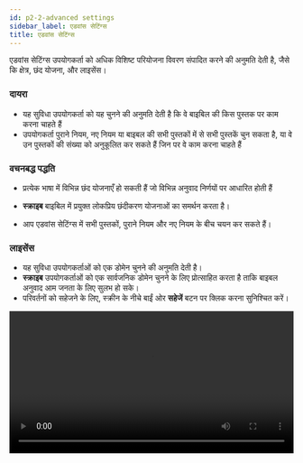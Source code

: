 ```yaml
---
id: p2-2-advanced settings
sidebar_label: एडवांस सेटिंग्स
title: एडवांस सेटिंग्स
---
```

एडवांस सेटिंग्स उपयोगकर्ता को अधिक विशिष्ट परियोजना विवरण संपादित करने की अनुमति देती है, जैसे कि क्षेत्र, छंद योजना, और लाइसेंस।

### दायरा ###

   - यह सुविधा उपयोगकर्ता को यह चुनने की अनुमति देती है कि वे बाइबिल की किस पुस्तक पर काम करना चाहते हैं
   - उपयोगकर्ता पुराने नियम, नए नियम या बाइबल की सभी पुस्तकों में से सभी पुस्तकें चुन सकता है, या वे उन पुस्तकों की संख्या को अनुकूलित कर सकते हैं जिन पर वे काम करना चाहते हैं

### वचनबद्ध पद्धति ###

- प्रत्येक भाषा में विभिन्न छंद योजनाएँ हो सकती हैं जो विभिन्न अनुवाद निर्णयों पर आधारित होती हैं
  
- **स्क्राइब** बाइबिल में प्रयुक्त लोकप्रिय छंदीकरण योजनाओं का समर्थन करता है।
- आप एडवांस सेटिंग्स में सभी पुस्तकों, पुराने नियम और नए नियम के बीच चयन कर सकते हैं।
      
### लाइसेंस ###

   - यह सुविधा उपयोगकर्ताओं को एक डोमेन चुनने की अनुमति देती है।
   - **स्क्राइब** उपयोगकर्ताओं को एक सार्वजनिक डोमेन चुनने के लिए प्रोत्साहित करता है ताकि बाइबल अनुवाद आम जनता के लिए सुलभ हो सके।
   - परिवर्तनों को सहेजने के लिए, स्क्रीन के नीचे बाईं ओर **सहेजें** बटन पर क्लिक करना सुनिश्चित करें।

<video controls src="0.5.5/en-advanced-settings.mov" width="100%" type="video/mov"/>